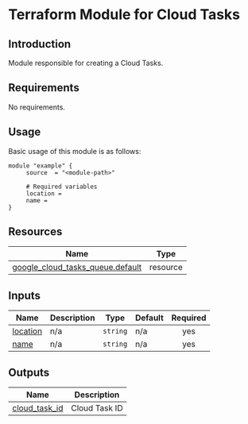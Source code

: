 # Terraform Module for Cloud Tasks

## Introduction

Module responsible for creating a Cloud Tasks.

<!-- BEGIN_AUTOMATED_TF_DOCS_BLOCK -->
## Requirements

No requirements.
## Usage
Basic usage of this module is as follows:
```hcl
module "example" {
	 source  = "<module-path>"

	 # Required variables
	 location = 
	 name = 
}
```
## Resources

| Name | Type |
|------|------|
| [google_cloud_tasks_queue.default](https://registry.terraform.io/providers/hashicorp/google/latest/docs/resources/cloud_tasks_queue) | resource |
## Inputs

| Name | Description | Type | Default | Required |
|------|-------------|------|---------|:--------:|
| <a name="input_location"></a> [location](#input\_location) | n/a | `string` | n/a | yes |
| <a name="input_name"></a> [name](#input\_name) | n/a | `string` | n/a | yes |
## Outputs

| Name | Description |
|------|-------------|
| <a name="output_cloud_task_id"></a> [cloud\_task\_id](#output\_cloud\_task\_id) | Cloud Task ID |
<!-- END_AUTOMATED_TF_DOCS_BLOCK -->